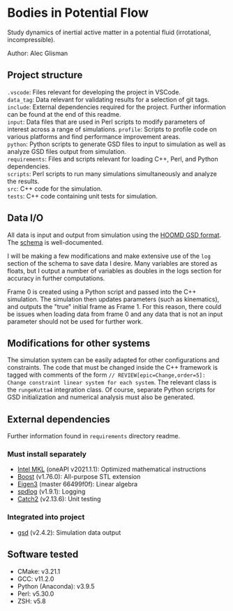 # Bodies in Potential Flow

Study dynamics of inertial active matter in a potential fluid (irrotational, incompressible).  

Author: Alec Glisman

## Project structure

`.vscode`: Files relevant for developing the project in VSCode.  
`data_tag`: Data relevant for validating results for a selection of git tags.  
`include`: External dependencies required for the project.
Further information can be found at the end of this readme.  
`input`: Data files that are used in Perl scripts to modify parameters of interest across a range of simulations.
`profile`: Scripts to profile code on various platforms and find performance improvement areas.  
`python`: Python scripts to generate GSD files to input to simulation as well as analyze GSD files output from simulation.  
`requirements`: Files and scripts relevant for loading C++, Perl, and Python dependencies.  
`scripts`: Perl scripts to run many simulations simultaneously and analyze the results.  
`src`: C++ code for the simulation.  
`tests`: C++ code containing unit tests for simulation.

## Data I/O

All data is input and output from simulation using the [HOOMD GSD format](https://gsd.readthedocs.io/en/stable/index.html).
The [schema](https://gsd.readthedocs.io/en/stable/python-module-gsd.fl.html) is well-documented.

I will be making a few modifications and make extensive use of the `log` section of the schema to save data I desire.
Many variables are stored as floats, but I output a number of variables as doubles in the logs section for accuracy in further computations.

Frame 0 is created using a Python script and passed into the C++ simulation.
The simulation then updates parameters (such as kinematics), and outputs the "true" initial frame as Frame 1.
For this reason, there could be issues when loading data from frame 0 and any data that is not an input parameter should not be used for further work.

## Modifications for other systems

The simulation system can be easily adapted for other configurations and constraints.
The code that must be changed inside the C++ framework is tagged with comments of the form `// REVIEW[epic=Change,order=5]: Change constraint linear system for each system`.
The relevant class is the `rungeKutta4` integration class.
Of course, separate Python scripts for GSD initialization and numerical analysis must also be generated.

## External dependencies

Further information found in `requirements` directory readme.

### Must install separately

* [Intel MKL](https://software.intel.com/content/www/us/en/develop/tools/oneapi/components/onemkl.html#gs.7owc4e) (oneAPI v2021.1.1): Optimized mathematical instructions
* [Boost](https://www.boost.org/) (v1.76.0): All-purpose STL extension
* [Eigen3](https://gitlab.com/libeigen/eigen) (master 66499f0f): Linear algebra
* [spdlog](https://github.com/gabime/spdlog) (v1.9.1): Logging
* [Catch2](https://github.com/catchorg/Catch2) (v2.13.6): Unit testing

### Integrated into project

* [gsd](https://github.com/glotzerlab/gsd) (v2.4.2): Simulation data output

## Software tested

* CMake: v3.21.1
* GCC: v11.2.0
* Python (Anaconda): v3.9.5
* Perl: v5.30.0
* ZSH: v5.8
